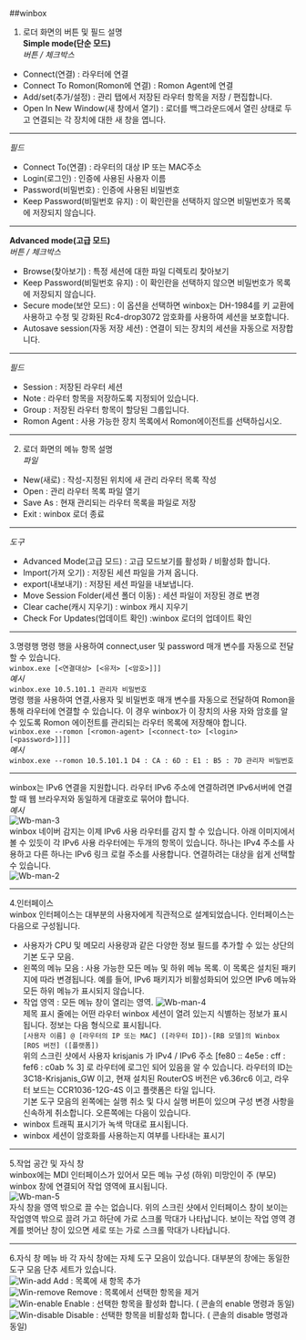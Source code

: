 ##winbox <br>

1. 로더 화면의 버튼 및 필드 설명 <br>
**Simple mode(단순 모드)** <br>
*버튼 / 체크박스* <br>
- Connect(연결) : 라우터에 연결
- Connect To Romon(Romon에 연결) : Romon Agent에 연결
- Add/set(추가/설정) : 관리 탭에서 저장된 라우터 항목을 저장 / 편집합니다.
- Open In New Window(새 창에서 열기) : 로더를 백그라운드에서 열린 상태로 두고 연결되는 각 장치에 대한 새 창을 엽니다.

-----
*필드* <br>
- Connect To(연결) : 라우터의 대상 IP 또는 MAC주소
- Login(로그인) : 인증에 사용된 사용자 이름
- Password(비밀번호) : 인증에 사용된 비밀번호
- Keep Password(비밀번호 유지) : 이 확인란을 선택하지 않으면 비밀번호가 목록에 저장되지 않습니다.

-----
**Advanced mode(고급 모드)** <br>
*버튼 / 체크박스* <br>
- Browse(찾아보기) : 특정 세션에 대한 파일 디렉토리 찾아보기
- Keep Password(비밀번호 유지) : 이 확인란을 선택하지 않으면 비밀번호가 목록에 저장되지 않습니다.
- Secure mode(보안 모드) : 이 옵션을 선택하면 winbox는 DH-1984를 키 교환에 사용하고 수정 및 강화된 Rc4-drop3072 암호화를 사용하여 세션을 보호합니다.
- Autosave session(자동 저장 세션) : 연결이 되는 장치의 세션을 자동으로 저장합니다.

-----
*필드* <br>
- Session : 저장된 라우터 세션
- Note : 라우터 항목을 저장하도록 지정되어 있습니다.
- Group : 저장된 라우터 항목이 할당된 그룹입니다.
- Romon Agent : 사용 가능한 장치 목록에서 Romon에이전트를 선택하십시오.

-----
2. 로더 화면의 메뉴 항목 설명 <br>
*파일* <br>
- New(새로) : 작성-지정된 위치에 새 관리 라우터 목록 작성
- Open : 관리 라우터 목록 파일 열기
- Save As : 현재 관리되는 라우터 목록을 파일로 저장
- Exit : winbox 로더 종료

-----
*도구* <br>
- Advanced Mode(고급 모드) : 고급 모드보기를 활성화 / 비활성화 합니다.
- Import(가져 오기) : 저장된 세션 파일을 가져 옵니다.
- export(내보내기) : 저장된 세션 파일을 내보냅니다.
- Move Session Folder(세션 폴더 이동) : 세션 파일이 저장된 경로 변경
- Clear cache(캐시 지우기) : winbox 캐시 지우기
- Check For Updates(업데이트 확인) :winbox 로더의 업데이트 확인

-----
3.명령행
명령 행을 사용하여 connect,user 및 password 매개 변수를 자동으로 전달할 수 있습니다. <br>
`winbox.exe [<연결대상> [<유저> [<암호>]]]` <br>
*예시* <br>
`winbox.exe 10.5.101.1 관리자 비밀번호` <br>
명령 행을 사용하여 연결,사용자 및 비밀번호 매개 변수를 자동으로 전달하여 Romon을 통해 라우터에 연결할 수 있습니다. 이 경우 winbox가 이 장치의 사용
자와 암호를 알 수 있도록 Romon 에이전트를 관리되는 라우터 목록에 저장해야 합니다. <br>
`winbox.exe --romon [<romon-agent> [<connect-to> [<login> [<password>]]]]` <br>
*예시* <br>
`winbox.exe --romon 10.5.101.1 D4 : CA : 6D : E1 : B5 : 7D 관리자 비밀번호` <br>

-----
winbox는 IPv6 연결을 지원합니다. 라우터 IPv6 주소에 연결하려면 IPv6서버에 연결할 때 웹 브라우저와 동일하게 대괄호로 묶어야 합니다. <br>
*예시* <br>
![Wb-man-3](https://user-images.githubusercontent.com/63625609/82514563-0bbfd900-9b51-11ea-9216-566a3eb3defd.png) <br>
winbox 네이버 감지는 이제 IPv6 사용 라우터를 감지 할 수 있습니다. 아래 이미지에서 볼 수 있듯이 각 IPv6 사용 라우터에는 두개의 항목이 있습니다. 
하나는 IPv4 주소를 사용하고 다른 하나는 IPv6 링크 로컬 주소를 사용합니다. 연결하려는 대상을 쉽게 선택할 수 있습니다. <br>
![Wb-man-2](https://user-images.githubusercontent.com/63625609/82514826-ab7d6700-9b51-11ea-9872-4120e5f498a7.png) <br>

-----
4.인터페이스 <br>
winbox 인터페이스는 대부분의 사용자에게 직관적으로 설계되었습니다. 인터페이스는 다음으로 구성됩니다. <br>
- 사용자가 CPU 및 메모리 사용량과 같은 다양한 정보 필드를 추가할 수 있는 상단의 기본 도구 모음. 
- 왼쪽의 메뉴 모음 : 사용 가능한 모든 메뉴 및 하위 메뉴 목록. 이 목록은 설치된 패키지에 따라 변경됩니다. 예를 들어, IPv6 패키지가 비활성화되어 있으면 IPv6 메뉴와 모든 하위 메뉴가 표시되지 않습니다. <br>
- 작업 영역 : 모든 메뉴 창이 열리는 영역.
![Wb-man-4](https://user-images.githubusercontent.com/63625609/82515115-660d6980-9b52-11ea-91f7-b05e10aec783.png) <br>
제목 표시 줄에는 어떤 라우터 winbox 세션이 열려 있는지 식별하는 정보가 표시 됩니다. 정보는 다음 형식으로 표시됩니다. <br>
`[사용자 이름] @ [라우터의 IP 또는 MAC] ([라우터 ID])-[RB 모델]의 Winbox [ROS 버전] ([플랫폼])` <br>
위의 스크린 샷에서 사용자 krisjanis 가 IPv4 / IPv6 주소 [fe80 :: 4e5e : cff : fef6 : c0ab % 3] 로 라우터에 로그인 되어 있음을 알 수 있습니다.
라우터의 ID는 3C18-Krisjanis_GW 이고, 현재 설치된 RouterOS 버전은 v6.36rc6 이고, 라우터 보드는 CCR1036-12G-4S 이고 플랫폼은 타일 입니다. <br>
기본 도구 모음의 왼쪽에는 실행 취소 및 다시 실행 버튼이 있으며 구성 변경 사항을 신속하게 취소합니다. 오른쪽에는 다음이 있습니다. <br>
- winbox 트래픽 표시기가 녹색 막대로 표시됩니다.
- winbox 세션이 암호화를 사용하는지 여부를 나타내는 표시기

-----
5.작업 공간 및 자식 창 <br>
winbox에는 MDI 인터페이스가 있어서 모든 메뉴 구성 (하위) 미망인이 주 (부모) winbox 창에 연결되어 작업 영역에 표시됩니다. <br>
![Wb-man-5](https://user-images.githubusercontent.com/63625609/82516424-a4f0ee80-9b55-11ea-82bd-dfcdb992e82a.png) <br>
자식 창을 영역 밖으로 끌 수는 없습니다. 위의 스크린 샷에서 인터페이스 창이 보이는 작업영역 밖으로 끌려 가고 하단에 가로 스크롤 막대가 나타납니다.
보이는 작업 영역 경계를 벗어난 창이 있으면 세로 또는 가로 스크롤 막대가 나타납니다.

-----
6.자식 창 메뉴 바
각 자식 창에는 자체 도구 모음이 있습니다. 대부분의 창에는 동일한 도구 모음 단추 세트가 있습니다. <br>
![Win-add](https://user-images.githubusercontent.com/63625609/82516550-0e70fd00-9b56-11ea-8a4d-40c6bff372f4.png)
Add : 목록에 새 항목 추가 <br>
![Win-remove](https://user-images.githubusercontent.com/63625609/82516635-4415e600-9b56-11ea-96c2-d5cdf0c5d3ec.png)
Remove : 목록에서 선택한 항목을 제거 <br>
![Win-enable](https://user-images.githubusercontent.com/63625609/82516708-6b6cb300-9b56-11ea-8d2f-2dd2fcd41c04.png)
Enable : 선택한 항목을 활성화 합니다. ( 콘솔의 enable 명령과 동일) <br>
![Win-disable](https://user-images.githubusercontent.com/63625609/82516785-9eaf4200-9b56-11ea-8873-1979493b8cd7.png)
Disable : 선택한 항목을 비활성화 합니다. ( 콘솔의 disable 명령과 동일) <br>



